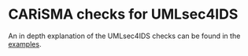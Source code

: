 # CARiSMA checks for UMLsec4IDS

An in depth explanation of the UMLsec4IDS checks can be found in the [examples](../../examples/umlsec4ids/README.md).
